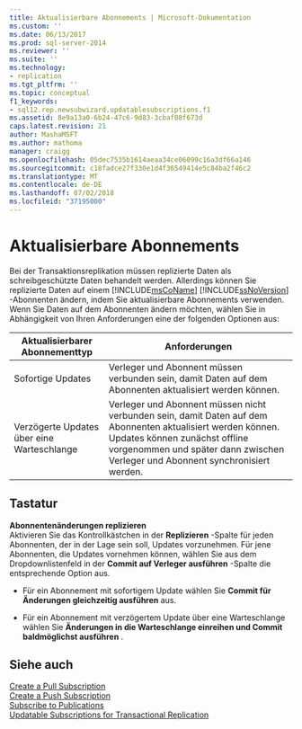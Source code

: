```yaml
---
title: Aktualisierbare Abonnements | Microsoft-Dokumentation
ms.custom: ''
ms.date: 06/13/2017
ms.prod: sql-server-2014
ms.reviewer: ''
ms.suite: ''
ms.technology:
- replication
ms.tgt_pltfrm: ''
ms.topic: conceptual
f1_keywords:
- sql12.rep.newsubwizard.updatablesubscriptions.f1
ms.assetid: 8e9a13a0-6b24-47c6-9d83-3cbaf08f673d
caps.latest.revision: 21
author: MashaMSFT
ms.author: mathoma
manager: craigg
ms.openlocfilehash: 05dec7535b1614aeaa34ce06099c16a3df66a146
ms.sourcegitcommit: c18fadce27f330e1d4f36549414e5c84ba2f46c2
ms.translationtype: MT
ms.contentlocale: de-DE
ms.lasthandoff: 07/02/2018
ms.locfileid: "37195000"
---
```

# <a name="updatable-subscriptions"></a>Aktualisierbare Abonnements
  Bei der Transaktionsreplikation müssen replizierte Daten als schreibgeschützte Daten behandelt werden. Allerdings können Sie replizierte Daten auf einem [!INCLUDE[msCoName](../../includes/msconame-md.md)] [!INCLUDE[ssNoVersion](../../includes/ssnoversion-md.md)] -Abonnenten ändern, indem Sie aktualisierbare Abonnements verwenden. Wenn Sie Daten auf dem Abonnenten ändern möchten, wählen Sie in Abhängigkeit von Ihren Anforderungen eine der folgenden Optionen aus:  
  
|Aktualisierbarer Abonnementtyp|Anforderungen|  
|---------------------------------|------------------|  
|Sofortige Updates|Verleger und Abonnent müssen verbunden sein, damit Daten auf dem Abonnenten aktualisiert werden können.|  
|Verzögerte Updates über eine Warteschlange|Verleger und Abonnent müssen nicht verbunden sein, damit Daten auf dem Abonnenten aktualisiert werden können. Updates können zunächst offline vorgenommen und später dann zwischen Verleger und Abonnent synchronisiert werden.|  
  
## <a name="options"></a>Tastatur  
 **Abonnentenänderungen replizieren**  
 Aktivieren Sie das Kontrollkästchen in der **Replizieren** -Spalte für jeden Abonnenten, der in der Lage sein soll, Updates vorzunehmen. Für jene Abonnenten, die Updates vornehmen können, wählen Sie aus dem Dropdownlistenfeld in der **Commit auf Verleger ausführen** -Spalte die entsprechende Option aus.  
  
-   Für ein Abonnement mit sofortigem Update wählen Sie **Commit für Änderungen gleichzeitig ausführen** aus.  
  
-   Für ein Abonnement mit verzögertem Update über eine Warteschlange wählen Sie **Änderungen in die Warteschlange einreihen und Commit baldmöglichst ausführen** .  
  
## <a name="see-also"></a>Siehe auch  
 [Create a Pull Subscription](create-a-pull-subscription.md)   
 [Create a Push Subscription](create-a-push-subscription.md)   
 [Subscribe to Publications](subscribe-to-publications.md)   
 [Updatable Subscriptions for Transactional Replication](transactional/updatable-subscriptions-for-transactional-replication.md)  
  
  
